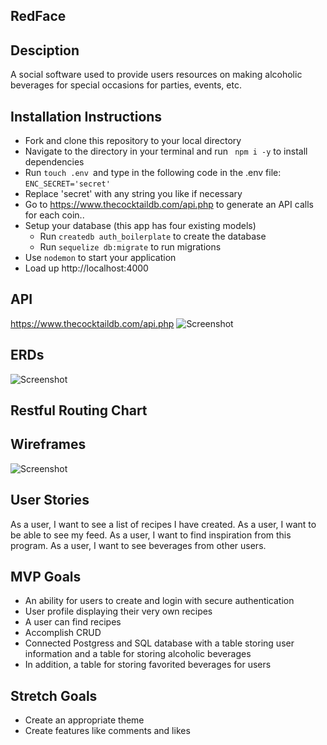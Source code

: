 ## RedFace

## Desciption
A social software used to provide users resources on making alcoholic beverages for special occasions for parties, events, etc.

## Installation Instructions
* Fork and clone this repository to your local directory
* Navigate to the directory in your terminal and run ` npm i -y` to install dependencies
* Run `touch .env `and type in the following code in the .env file:
``` ENC_SECRET='secret' ```
* Replace 'secret' with any string you like if necessary
* Go to https://www.thecocktaildb.com/api.php to generate an API calls for each coin..
* Setup your database (this app has four existing models)
  * Run `createdb auth_boilerplate` to create the database
  * Run `sequelize db:migrate` to run migrations
* Use `nodemon` to start your application
* Load up http://localhost:4000

## API
https://www.thecocktaildb.com/api.php
![Screenshot](./img/myApi.png)

## ERDs
![Screenshot](./img/myERDv2.png)

## Restful Routing Chart


## Wireframes
![Screenshot](./img/myWireframe.png)

## User Stories
As a user, I want to see a list of recipes I have created.
As a user, I want to be able to see my feed.
As a user, I want to find inspiration from this program.
As a user, I want to see beverages from other users.

## MVP Goals
- An ability for users to create and login with secure authentication
- User profile displaying their very own recipes
- A user can find recipes 
- Accomplish CRUD
- Connected Postgress and SQL database with a table storing user information and a table for storing alcoholic beverages
- In addition, a table for storing favorited beverages for users

## Stretch Goals
- Create an appropriate theme
- Create features like comments and likes
